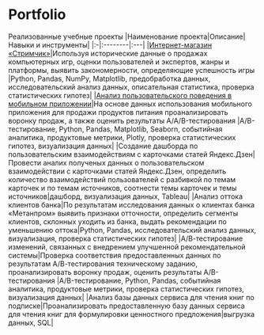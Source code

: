 # Portfolio
Реализованные учебные проекты
|Наименование проекта|Описание|Навыки и инструменты|
|:-|:--------|:---|
|[Интернет-магазин «Стримчик»](https://github.com/eradul/Portfolio/tree/main/Streamchik)|Используя исторические данные о продажах компьютерных игр, оценки пользователей и экспертов, жанры и платформы, выявить закономерности, определяющие успешность игры |Python, Pandas, NumPy, Matplotlib, предобработка данных, исследовательский анализ данных, описательная статистика, проверка статистических гипотез|
|[Анализ пользовательского поведения в мобильном приложении](https://github.com/eradul/Portfolio/tree/main/Mobile_app)|На основе данных использования мобильного приложения для продажи продуктов питания проанализировать воронку продаж, а также оценить результаты A/A/B-тестирования |A/B-тестирование, Python, Pandas, Matplotlib, Seaborn, событийная аналитика, продуктовые метрики, Plotly, проверка статистических гипотез, визуализация данных|
|Создание дашборда по пользовательским взаимодействиям с карточками статей Яндекс.Дзен| Провести аналих полученых данных о пользовательском взаимодействии с карточками статей Яндекс.Дзен, определить количество взаимодействий пользователей с разбивкой по темам карточек и по темам источников, соотнести темы карточек и темы источников|дашборд, визуализация данных, Tableau|
|Анализ оттока клиентов банка|По результатам исследования данных о клиентах банка «Метанпром» выявить признаки отточности, определить сегменты клиентов, склонных уходить из банка, выдать рекомендации по уменьшению оттока|Python, Pandas, исследовательский анализ данных, визуализация, проверка статистических гипотез|
|А/В-тестирование изменений, связанных с внедрением улучшенной рекомендательной системы|Проверка соответствия предоставленных данных по результатам А/В-тестирования техническому заданию,  проанализировать воронку продаж, оценить результаты A/B-тестирования |A/B-тестирование, Python, Pandas, событийная аналитика, продуктовые метрики, проверка статистических гипотез, визуализация данных|
|Анализ базы данных сервиса для чтения книг по подписке|Проанализировать предоставленную базу данных сервиса для чтения книг для формулировки ценностного предложения|выгрузка данных, SQL|
